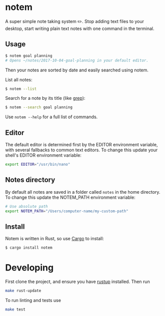 # notem

A super simple note taking system ✏️. Stop adding text files to your desktop,
start writing plain text notes with one command in the terminal.

## Usage

```sh
$ notem goal planning
# Opens ~/notes/2017-10-04-goal-planning in your default editor.
```

Then your notes are sorted by date and easily searched using notem.

List all notes:

```sh
$ notem --list
```

Search for a note by its title (like [grep][]):

```sh
$ notem --search goal planning
```

Use `notem --help` for a full list of commands.

## Editor

The default editor is determined first by the EDITOR environment variable, with
several fallbacks to common text editors. To change this update your shell's
EDITOR environment variable:

```sh
export EDITOR="/usr/bin/nano"
```

## Notes directory

By default all notes are saved in a folder called `notes` in the home directory.
To change this update the NOTEM_PATH environment variable:

```sh
# Use absolute path
export NOTEM_PATH="/Users/computer-name/my-custom-path"
```

## Install

Notem is written in Rust, so use [Cargo][] to install:

```sh
$ cargo install notem
```

[grep]: https://www.gnu.org/software/grep/manual/grep.html
[Cargo]: https://crates.io/


# Developing

First clone the project, and ensure you have [rustup](https://rustup.rs/) installed. Then run

```sh
make rust-update
```

To run linting and tests use

```sh
make test
```